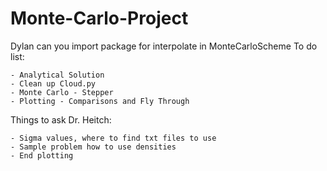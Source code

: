 # Monte-Carlo-Project
Dylan can you import package for interpolate in MonteCarloScheme
To do list: 

    - Analytical Solution 
    - Clean up Cloud.py 
    - Monte Carlo - Stepper
    - Plotting - Comparisons and Fly Through 


Things to ask Dr. Heitch:

    - Sigma values, where to find txt files to use
    - Sample problem how to use densities
    - End plotting
